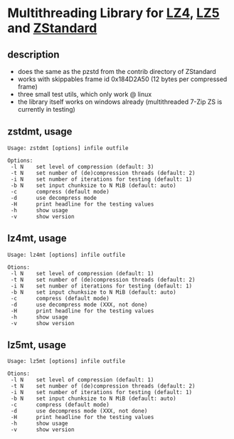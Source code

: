 
# Multithreading Library for [LZ4], [LZ5] and [ZStandard]

## description
- does the same as the pzstd from the contrib directory of ZStandard
- works with skippables frame id 0x184D2A50 (12 bytes per compressed frame)
- three small test utils, which only work @ linux
- the library itself works on windows already (multithreaded 7-Zip ZS is currently in testing)

## zstdmt, usage
```
Usage: zstdmt [options] infile outfile

Options:
 -l N    set level of compression (default: 3)
 -t N    set number of (de)compression threads (default: 2)
 -i N    set number of iterations for testing (default: 1)
 -b N    set input chunksize to N MiB (default: auto)
 -c      compress (default mode)
 -d      use decompress mode
 -H      print headline for the testing values
 -h      show usage
 -v      show version
```

## lz4mt, usage
```
Usage: lz4mt [options] infile outfile

Otions:
 -l N    set level of compression (default: 1)
 -t N    set number of (de)compression threads (default: 2)
 -i N    set number of iterations for testing (default: 1)
 -b N    set input chunksize to N MiB (default: auto)
 -c      compress (default mode)
 -d      use decompress mode (XXX, not done)
 -H      print headline for the testing values
 -h      show usage
 -v      show version
```

## lz5mt, usage
```
Usage: lz5mt [options] infile outfile

Otions:
 -l N    set level of compression (default: 1)
 -t N    set number of (de)compression threads (default: 2)
 -i N    set number of iterations for testing (default: 1)
 -b N    set input chunksize to N MiB (default: auto)
 -c      compress (default mode)
 -d      use decompress mode (XXX, not done)
 -H      print headline for the testing values
 -h      show usage
 -v      show version
```

[LZ4]:https://cyan4973.github.io/lz4/
[LZ5]:https://github.com/inikep/lz5
[ZStandard]:http://facebook.github.io/zstd/
